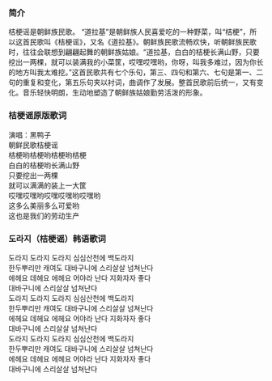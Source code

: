 

### 简介

桔梗谣是朝鲜族民歌。
“道拉基”是朝鲜族人民喜爱吃的一种野菜，叫“桔梗”，所以这首民歌叫《桔梗谣》，又名《道拉基》。朝鲜族民歌流畅欢快，听朝鲜族民歌时，往往会联想到翩翩起舞的朝鲜族姑娘。“道拉基，白白的桔梗长满山野，只要挖出一两棵，就可以装满我的小菜筐，哎嘿哎嘿哟，你呀，叫我多难过，因为你长的地方叫我太难挖。”这首民歌共有七个乐句，第三、四句和第六、七句是第一、二句的重复和变化，第五乐句夹以衬词，曲调作了发展。整首民歌前后统一，又有变化。音乐轻快明朗，生动地塑造了朝鲜族姑娘勤劳活泼的形象。

### 桔梗谣原版歌词

演唱：黑鸭子  
朝鲜民歌桔梗谣  
桔梗哟桔梗哟桔梗哟桔梗  
白白的桔梗哟长满山野  
只要挖出一两棵  
就可以满满的装上一大筐  
哎嘿哎嘿哟哎嘿哎嘿哟哎嘿哟  
这多么美丽多么可爱哟  
这也是我们的劳动生产

### 도라지（桔梗谣）韩语歌词

도라지 도라지 도라지 심심산천에 백도라지  
한두뿌리만 캐여도 대바구니에 스리살살 넘쳐난다  
에헤요 데헤요 에헤요 어야라 난다 지화자자 좋다  
대바구니에 스리살살 넘쳐난다  
도라지 도라지 도라지 심심산천에 백도라지  
한두뿌리만 캐여도 대바구니에 스리살살 넘쳐난다  
에헤요 데헤요 에헤요 어야라 난다 지화자자 좋다  
대바구니에 스리살살 넘쳐난다  
도라지 도라지 도라지 심심산천에 백도라지  
한두뿌리만 캐여도 대바구니에 스리살살 넘쳐난다  
에헤요 데헤요 에헤요 어야라 난다 지화자자 좋다  
대바구니에 스리살살 넘쳐난다

